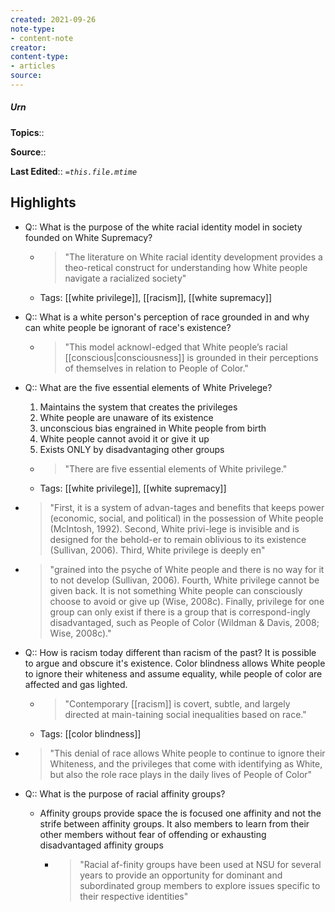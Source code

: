 ```yaml
---
created: 2021-09-26
note-type:
- content-note
creator: 
content-type: 
- articles
source:
---
```

##### Urn

**Topics**:: 

**Source**:: 

**Last Edited**:: *`=this.file.mtime`*

## Highlights
- Q:: What is the purpose of the white racial identity model in society founded on White Supremacy?
    - > "The literature on White racial identity development provides a theo-retical construct for understanding how White people navigate a racialized society" 
    - Tags: [[white privilege]], [[racism]], [[white supremacy]]

- Q:: What is a white person's perception of race grounded in and why can white people be ignorant of race's existence?
    - > "This model acknowl-edged that White people’s racial [[conscious|consciousness]] is grounded in their perceptions of themselves in relation to People of Color." 

- Q:: What are the five essential elements of White Privelege?
  1. Maintains the system that creates the privileges
  2. White people are unaware of its existence
  3. unconscious bias engrained in White people from birth
  4. White people cannot avoid it or give it up
  5. Exists ONLY by disadvantaging other groups
    - > "There are five essential elements of White privilege." 
    - Tags: [[white privilege]], [[white supremacy]]

- > "First, it is a system of advan-tages and benefits that keeps power (economic, social, and political) in the possession of White people (McIntosh, 1992). Second, White privi-lege is invisible and is designed for the behold-er to remain oblivious to its existence (Sullivan, 2006). Third, White privilege is deeply en" 

- > "grained into the psyche of White people and there is no way for it to not develop (Sullivan, 2006). Fourth, White privilege cannot be given back. It is not something White people can consciously choose to avoid or give up (Wise, 2008c). Finally, privilege for one group can only exist if there is a group that is correspond-ingly disadvantaged, such as People of Color (Wildman & Davis, 2008; Wise, 2008c)." 

- Q:: How is racism today different than racism of the past?
  It is possible to argue and obscure it's existence. Color blindness allows White people to ignore their whiteness and assume equality, while people of color are affected and gas lighted.
    - > "Contemporary [[racism]] is covert, subtle, and largely directed at main-taining social inequalities based on race." 
    - Tags: [[color blindness]]

- > "This denial of race allows White people to continue to ignore their Whiteness, and the privileges that come with identifying as White, but also the role race plays in the daily lives of People of Color" 

- Q:: What is the purpose of racial affinity groups?
  - Affinity groups provide space the is focused one affinity and not the strife between affinity groups. It also members to learn from their other members without fear of offending or exhausting disadvantaged affinity groups
    - > "Racial af-finity groups have been used at NSU for several years to provide an opportunity for dominant and subordinated group members to explore issues specific to their respective identities" 

